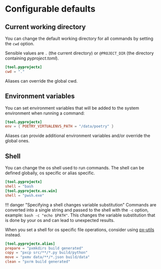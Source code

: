 # Configurable defaults

## Current working directory
You can change the default working directory for all commands by setting the `cwd` option.

Sensible values are `.` (the current directory) or `@PROJECT_DIR` (the directory containing _pyproject.toml_).

```toml
[tool.pyprojectx]
cwd = "."
```

Aliases can override the global cwd.


## Environment variables
You can set environment variables that will be added to the system environment when running a command:

```toml
[tool.pyprojectx]
env = { POETRY_VIRTUALENVS_PATH = "/data/poetry" }
```

Aliases can provide additional environment variables and/or override the global ones.

## Shell
You can change the os shell used to run commands. The shell can be defined globally, os specific or alias specific.

```toml
[tool.pyprojectx]
shell = "bash
[tool.pyprojectx.os.win]
shell = "pwsh.exe"
```

!!! danger "Specifying a shell changes variable substitution"
    Commands are converted into a single string and passed to the shell with the `-c` option,
    example: `bash -c "echo $PATH"`. This changes the variable substitution that is done by your os
    and can lead to unexpected results.

When you set a shell for os specific file operations, consider using [px-utils](https://github.com/pyprojectx/px-utils) instead.
```toml
[tool.pyprojectx.alias]
prepare = "pxmkdirs build generated"
copy = "pxcp src/**/*.py build/python"
move = "pxmv data/**/*.json build/data"
clean = "pxrm build generated"
```
